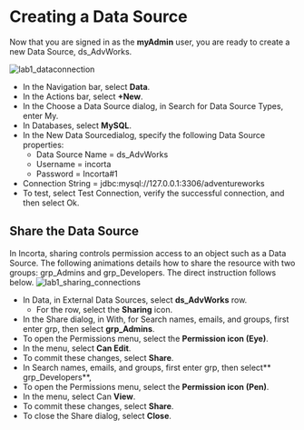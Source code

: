 # Creating a Data Source
Now that you are signed in as the **myAdmin** user, you are ready to create a new Data Source, ds_AdvWorks.

![lab1_dataconnection](https://user-images.githubusercontent.com/88396853/128071885-b332d897-6099-446f-9082-83f194fa9e1f.gif)

- In the Navigation bar, select **Data**. 
- In the Actions bar, select **+New**. 
- In the Choose a Data Source dialog, in Search for Data Source Types, enter My.
- In Databases, select **MySQL**.
- In the New Data Sourcedialog, specify the following Data Source properties:
  - Data Source Name = ds_AdvWorks
  - Username = incorta
  - Password = Incorta#1
- Connection String = jdbc:mysql://127.0.0.1:3306/adventureworks
- To test, select Test Connection, verify the successful connection, and then select Ok.

## Share the Data Source
In Incorta, sharing controls permission access to an object such as a Data Source.  The following animations details how to share the resource with two groups: grp_Admins and grp_Developers. The direct instruction follows below.
![lab1_sharing_connections](https://user-images.githubusercontent.com/88396853/128071951-7d180891-9653-489b-9702-196d2489342a.gif)
- In  Data, in External Data Sources, select **ds_AdvWorks** row.
  - For the row, select the **Sharing** icon.
- In the Share dialog, in With, for Search names, emails, and groups, first enter grp, then select **grp_Admins**.
- To open the Permissions menu, select the **Permission icon (Eye)**.
- In the menu, select **Can Edit**.
- To commit these changes, select **Share**.
- In Search names, emails, and groups, first enter grp, then select** grp_Developers**,
- To open the Permissions menu, select the **Permission icon (Pen)**.
- In the menu,  select Can **View**.
- To commit these changes, select **Share**.
- To close the Share dialog, select **Close**.
